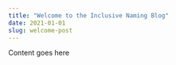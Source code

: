 ```yaml
---
title: "Welcome to the Inclusive Naming Blog"
date: 2021-01-01
slug: welcome-post
---
```


Content goes here